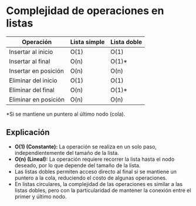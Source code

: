 # Complejidad de operaciones en listas

| Operación                | Lista simple | Lista doble |
|---------------------------|-------------|------------|
| Insertar al inicio        | O(1)        | O(1)       |
| Insertar al final         | O(n)        | O(1)*      |
| Insertar en posición      | O(n)        | O(n)       |
| Eliminar del inicio       | O(1)        | O(1)       |
| Eliminar del final        | O(n)        | O(1)*      |
| Eliminar en posición      | O(n)        | O(n)       |

\*Si se mantiene un puntero al último nodo (cola).

## Explicación

- **O(1) (Constante):** La operación se realiza en un solo paso, independientemente del tamaño de la lista.
- **O(n) (Lineal):** La operación requiere recorrer la lista hasta el nodo deseado, por lo que depende del tamaño de la lista.
- Las listas dobles permiten acceso directo al final si se mantiene un puntero a la cola, reduciendo el costo de algunas operaciones.
- En listas circulares, la complejidad de las operaciones es similar a las listas dobles, pero con la particularidad de mantener la conexión entre el primer y último nodo.